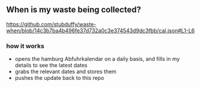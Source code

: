 ## When is my waste being collected?
  https://github.com/stubduffy/waste-when/blob/14c3b7ba4b496fe37d732a0c3e374543d9dc3fbb/cal.json#L1-L6
  
  ### how it works
  - opens the hamburg Abfuhrkalendar on a daily basis, and fills in my details to see the latest dates
  - grabs the relevant dates and stores them
  - pushes the update back to this repo
  
